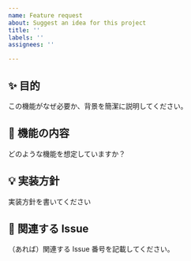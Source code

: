 ```yaml
---
name: Feature request
about: Suggest an idea for this project
title: ''
labels: ''
assignees: ''

---
```


## ✨ 目的

この機能がなぜ必要か、背景を簡潔に説明してください。

## 📌 機能の内容

どのような機能を想定していますか？

## 💡 実装方針

実装方針を書いてください

## 🎯 関連する Issue

（あれば）関連する Issue 番号を記載してください。
